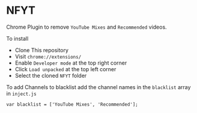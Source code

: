 # NFYT

Chrome Plugin to remove `YouTube Mixes` and `Recommended` videos.

To install 

- Clone This repository
- Visit `chrome://extensions/`
- Enable `Developer mode` at the top right corner
- Click `Load unpacked` at the top left corner
- Select the cloned `NFYT` folder

To add Channels to blacklist add the channel names in the `blacklist` array in `inject.js`
```
var blacklist = ['YouTube Mixes', 'Recommended'];
```

